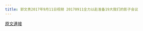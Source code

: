 ```yaml
---
title: 郭文贵2017年9月11日视频 20170911全力以赴准备19大我们的影子会议
---
```


[原文連接](https://gnews.org/ThreadView/53483574)


